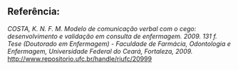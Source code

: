 ## Referência:

*COSTA, K. N. F. M. Modelo de comunicação verbal com o cego: desenvolvimento e validação em consulta de enfermagem. 2009. 131 f. Tese (Doutorado em Enfermagem) - Faculdade de Farmácia, Odontologia e Enfermagem, Universidade Federal do Ceará, Fortaleza, 2009.*  http://www.repositorio.ufc.br/handle/riufc/20999
